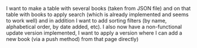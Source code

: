 I want to make a table with several books (taken from JSON file) and on that table with books to apply search (which is already implemented and seems to work well) and in addition I want to add sorting filters (by name, alphabetical order, by date added, etc). I also now have a non-functional update version implemented, I want to apply a version where I can add a new book (via a push method) from that page directly)
